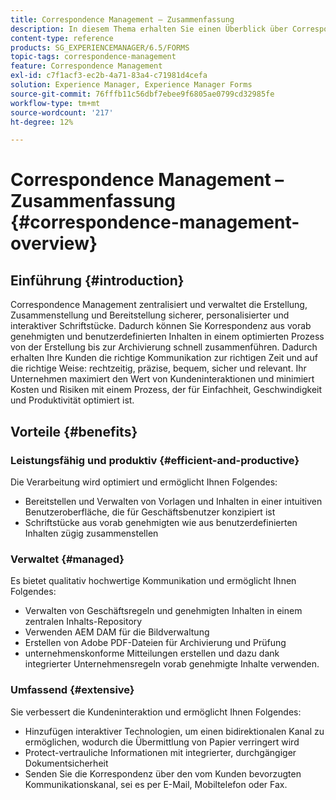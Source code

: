```yaml
---
title: Correspondence Management – Zusammenfassung
description: In diesem Thema erhalten Sie einen Überblick über Correspondence Management.
content-type: reference
products: SG_EXPERIENCEMANAGER/6.5/FORMS
topic-tags: correspondence-management
feature: Correspondence Management
exl-id: c7f1acf3-ec2b-4a71-83a4-c71981d4cefa
solution: Experience Manager, Experience Manager Forms
source-git-commit: 76fffb11c56dbf7ebee9f6805ae0799cd32985fe
workflow-type: tm+mt
source-wordcount: '217'
ht-degree: 12%

---
```


# Correspondence Management – Zusammenfassung {#correspondence-management-overview}

## Einführung {#introduction}

Correspondence Management zentralisiert und verwaltet die Erstellung, Zusammenstellung und Bereitstellung sicherer, personalisierter und interaktiver Schriftstücke. Dadurch können Sie Korrespondenz aus vorab genehmigten und benutzerdefinierten Inhalten in einem optimierten Prozess von der Erstellung bis zur Archivierung schnell zusammenführen. Dadurch erhalten Ihre Kunden die richtige Kommunikation zur richtigen Zeit und auf die richtige Weise: rechtzeitig, präzise, bequem, sicher und relevant. Ihr Unternehmen maximiert den Wert von Kundeninteraktionen und minimiert Kosten und Risiken mit einem Prozess, der für Einfachheit, Geschwindigkeit und Produktivität optimiert ist.

## Vorteile {#benefits}

### Leistungsfähig und produktiv {#efficient-and-productive}

Die Verarbeitung wird optimiert und ermöglicht Ihnen Folgendes:

* Bereitstellen und Verwalten von Vorlagen und Inhalten in einer intuitiven Benutzeroberfläche, die für Geschäftsbenutzer konzipiert ist
* Schriftstücke aus vorab genehmigten wie aus benutzerdefinierten Inhalten zügig zusammenstellen

### Verwaltet {#managed}

Es bietet qualitativ hochwertige Kommunikation und ermöglicht Ihnen Folgendes:

* Verwalten von Geschäftsregeln und genehmigten Inhalten in einem zentralen Inhalts-Repository
* Verwenden AEM DAM für die Bildverwaltung
* Erstellen von Adobe PDF-Dateien für Archivierung und Prüfung
* unternehmenskonforme Mitteilungen erstellen und dazu dank integrierter Unternehmensregeln vorab genehmigte Inhalte verwenden.

### Umfassend {#extensive}

Sie verbessert die Kundeninteraktion und ermöglicht Ihnen Folgendes:

* Hinzufügen interaktiver Technologien, um einen bidirektionalen Kanal zu ermöglichen, wodurch die Übermittlung von Papier verringert wird
* Protect-vertrauliche Informationen mit integrierter, durchgängiger Dokumentsicherheit
* Senden Sie die Korrespondenz über den vom Kunden bevorzugten Kommunikationskanal, sei es per E-Mail, Mobiltelefon oder Fax.

